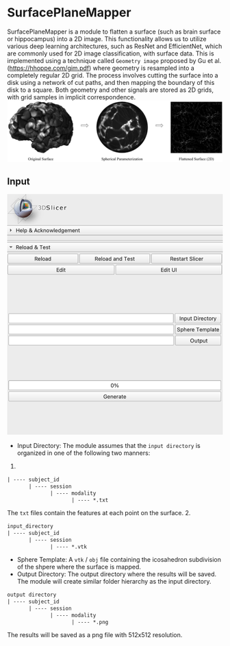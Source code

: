 # SurfacePlaneMapper
SurfacePlaneMapper is a module to flatten a surface (such as brain surface or hippocampus) into a 2D image. This functionality allows us to utilize various deep learning architectures, such as ResNet and EfficientNet, which are commonly used for 2D image classification, with surface data. This is implemented using a technique called `Geometry image` proposed by Gu et al. (https://hhoppe.com/gim.pdf) where geometry is resampled into a completely regular 2D grid. The process involves cutting the surface into a disk using a network of cut paths, and then mapping the boundary of this disk to a square. Both geometry and other signals are stored as 2D grids, with grid samples in
implicit correspondence.
![](geom_image_intro.png?raw=true)

## Input
![](geom_image.png?raw=true)
* Input Directory: The module assumes that the `input directory` is organized in one of the following two manners:
1.
```input_directory
| ---- subject_id
       | ---- session
              | ---- modality
                     | ---- *.txt
```
The `txt` files contain the features at each point on the surface.
2.
```
input_directory
| ---- subject_id
       | ---- session
              | ---- *.vtk
```
* Sphere Template: A `vtk` / `obj` file containing the icosahedron subdivision of the shpere
  where the surface is mapped.
* Output Directory: The output directory where the results will be saved. The module will create
  similar folder hierarchy as the input directory. 
```
output directory
| ---- subject_id
       | ---- session
              | ---- modality
                     | ---- *.png
```
  The results will be saved as a png file with 512x512 resolution.
